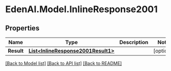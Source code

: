 # EdenAI.Model.InlineResponse2001
## Properties

Name | Type | Description | Notes
------------ | ------------- | ------------- | -------------
**Result** | [**List&lt;InlineResponse2001Result1&gt;**](InlineResponse2001Result1.md) |  | [optional] 

[[Back to Model list]](../README.md#documentation-for-models) [[Back to API list]](../README.md#documentation-for-api-endpoints) [[Back to README]](../README.md)

